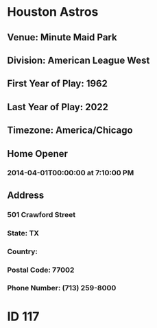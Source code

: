 # Houston Astros
## Venue: Minute Maid Park
## Division: American League West
## First Year of Play: 1962
## Last Year of Play: 2022
## Timezone: America/Chicago
## Home Opener
### 2014-04-01T00:00:00 at 7:10:00 PM
## Address
### 501 Crawford Street
### State: TX
### Country: 
### Postal Code: 77002
### Phone Number: (713) 259-8000
# ID 117